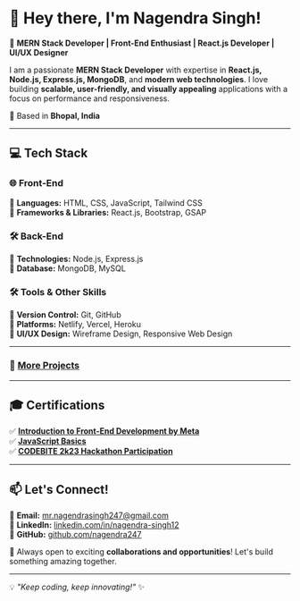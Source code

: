 # 👋 Hey there, I'm Nagendra Singh!  

🚀 **MERN Stack Developer | Front-End Enthusiast | React.js Developer | UI/UX Designer**  

I am a passionate **MERN Stack Developer** with expertise in **React.js, Node.js, Express.js, MongoDB**, and **modern web technologies**. I love building **scalable, user-friendly, and visually appealing** applications with a focus on performance and responsiveness.  

📍 Based in **Bhopal, India**  

---

## 💻 Tech Stack  

### 🌐 Front-End  
🔹 **Languages:** HTML, CSS, JavaScript, Tailwind CSS  
🔹 **Frameworks & Libraries:** React.js, Bootstrap, GSAP  

### 🛠 Back-End  
🔹 **Technologies:** Node.js, Express.js  
🔹 **Database:** MongoDB, MySQL  

### 🛠 Tools & Other Skills  
🔹 **Version Control:** Git, GitHub  
🔹 **Platforms:** Netlify, Vercel, Heroku  
🔹 **UI/UX Design:** Wireframe Design, Responsive Web Design  

---


### 🔗 [More Projects](https://github.com/nagendra247?tab=repositories)  

---

## 🎓 Certifications  

✅ **[Introduction to Front-End Development by Meta](https://coursera.org/share/f48d198fdd9e77fbad39a467e16d0a44)**  
✅ **[JavaScript Basics](https://coursera.org/share/4c172529947badf8f0c2e6d31d5f28b7)**  
✅ **[CODEBITE 2k23 Hackathon Participation](https://drive.google.com/file/d/17ExY49vmwlmvCbBJ6Kop-R6ZDmrv95dn/view)**  

---

## 📫 Let's Connect!  

📧 **Email:** [mr.nagendrasingh247@gmail.com](mailto:mr.nagendrasingh247@gmail.com)  
🔗 **LinkedIn:** [linkedin.com/in/nagendra-singh12](https://linkedin.com/in/nagendra-singh12)  
🔗 **GitHub:** [github.com/nagendra247](https://github.com/nagendra247)  

🚀 Always open to exciting **collaborations and opportunities**! Let's build something amazing together.  

---

💡 _"Keep coding, keep innovating!"_ ✨  
